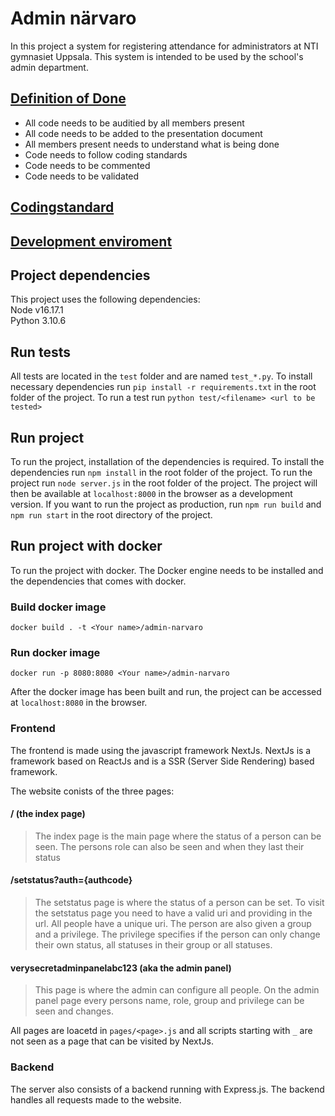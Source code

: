 # Admin närvaro
In this project a system for registering attendance for administrators at NTI gymnasiet Uppsala. This system is intended to be used by the school's admin department.


## [Definition of Done](https://docs.google.com/document/d/1nFov6OfS3KaviBkWdDGdLUGio0Qt3hujJUGrA251HUg) 
- All code needs to be auditied by all members present
- All code needs to be added to the presentation document
- All members present needs to understand what is being done
- Code needs to follow coding standards
- Code needs to be commented
- Code needs to be validated


## [Codingstandard](https://docs.google.com/document/d/131W1bUSoyt6cgcMWJ0351T7rCdNp8Y3KoZeaQxhfvpE/)

## [Development enviroment](https://docs.google.com/document/d/1a-pp_Vd-XVFjH9qxnXjHDsL0S8OLv-I7n9eCeU7P8Pw/)

## Project dependencies
This project uses the following dependencies: \
Node v16.17.1 \
Python 3.10.6 

## Run tests
All tests are located in the `test` folder and are named `test_*.py`. To install necessary dependencies run `pip install -r requirements.txt` in the root folder of the project. To run a test run `python test/<filename> <url to be tested>`

## Run project
To run the project, installation of the dependencies is required. To install the dependencies run `npm install` in the root folder of the project. To run the project run `node server.js` in the root folder of the project. The project will then be available at `localhost:8000` in the browser as a development version. If you want to run the project as production, run `npm run build` and `npm run start` in the root directory of the project.

## Run project with docker
To run the project with docker. The Docker engine needs to be installed and the dependencies that comes with docker.

### Build docker image
`docker build . -t <Your name>/admin-narvaro`

### Run docker image
`docker run -p 8080:8080 <Your name>/admin-narvaro`

After the docker image has been built and run, the project can be accessed at `localhost:8080` in the browser.


### Frontend
The frontend is made using the javascript framework NextJs. NextJs is a framework based on ReactJs and is a SSR (Server Side Rendering) based framework.

The website conists of the three pages:
#### / (the index page)
> The index page is the main page where the status of a person can be seen. The persons role can also be seen and when they last their status
#### /setstatus?auth={authcode}
> The setstatus page is where the status of a person can be set. To visit the setstatus page you need to have a valid uri and providing in the url. All people have a unique uri. The person are also given a group and a privilege. The privilege specifies if the person can only change their own status, all statuses in their group or all statuses.

#### verysecretadminpanelabc123 (aka the admin panel)
> This page is where the admin can configure all people. On the admin panel page every persons name, role, group and privilege can be seen and changes. 

All pages are loacetd in `pages/<page>.js` and all scripts starting with `_` are not seen as a page that can be visited by NextJs.


### Backend
The server also consists of a backend running with Express.js. The backend handles all requests made to the website.